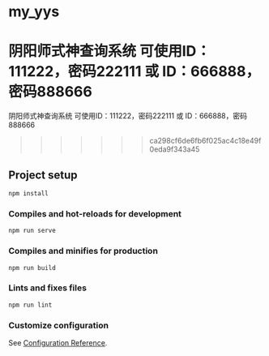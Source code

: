 # my_yys

阴阳师式神查询系统 
可使用ID：111222，密码222111 
或
ID：666888，密码888666
=======
阴阳师式神查询系统
可使用ID：111222，密码222111
或
ID：666888，密码888666
>>>>>>> ca298cf6de6fb6f025ac4c18e49f0eda9f343a45
## Project setup
```
npm install
```

### Compiles and hot-reloads for development
```
npm run serve
```

### Compiles and minifies for production
```
npm run build
```

### Lints and fixes files
```
npm run lint
```

### Customize configuration
See [Configuration Reference](https://cli.vuejs.org/config/).
